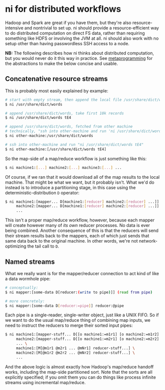 # ni for distributed workflows
Hadoop and Spark are great if you have them, but they're also
resource-intensive and nontrivial to set up. ni should provide a
resource-efficient way to do distributed computation on direct FS data, rather
than requiring something like HDFS or involving the JVM at all. ni should also
work with no setup other than having passwordless SSH access to a node.

**NB:** The following describes how ni thinks about distributed computation,
but you would never do it this way in practice. See
[metaprogramming](metaprogramming.md) for the abstractions to make the below
concise and usable.

## Concatenative resource streams
This is probably most easily explained by example:

```sh
# start with empty stream, then append the local file /usr/share/dict/words
$ ni /usr/share/dict/words

# append /usr/share/dict/words, take first 10k records
$ ni /usr/share/dict/words tE4

# append /usr/share/dict/words, fetched from other machine
# technically, "ssh into other-machine and run 'ni /usr/share/dict/words'"
$ ni other-machine:/usr/share/dict/words

# ssh into other-machine and run "ni /usr/share/dict/words tE4"
$ ni other-machine:[/usr/share/dict/words tE4]
```

So the map-side of a map/reduce workflow is just something like this:

```sh
$ ni machine1:[...] machine2:[...] machine3:[...] ...
```

Of course, if we ran that it would download all of the map results to the local
machine. That might be what we want, but it probably isn't. What we'd do
instead is to introduce a partitioning stage, in this case using the
deterministic-distribution `D` operator:

```sh
$ ni machine1:[mapper... D[machine1:[reducer] machine2:[reducer] ...]] \
     machine2:[mapper... D[machine1:[reducer] machine2:[reducer] ...]] \
     ...
```

This isn't a proper map/reduce workflow, however, because each mapper will
create however many of _its own_ reducer processes. No data is ever being
combined. Another consequence of this is that the reducers will send their
stream results back to the mappers, each of which just sends that same data
back to the original machine. In other words, we're not network-optimizing the
tail call to `D`.

## Named streams
What we really want is for the mapper/reducer connection to act kind of like a
data wormhole pipe:

```sh
# conceptually:
$ ni mapper:[some-data D[reducer:(write to pipe)]] (read from pipe)

# more concretely:
$ ni mapper:[some-data D[reducer:=pipe]] reducer:@pipe
```

Each pipe is a single-reader, single-writer object, just like a UNIX FIFO. So
if we want to do the usual map/reduce thing of combining map inputs, we need to
instruct the reducers to merge their sorted input pipes:

```sh
$ ni machine1:[mapper-stuff... D[[o machine1:=m1r1] [o machine2:=m1r2] ...]] \
     machine2:[mapper-stuff... D[[o machine1:=m2r1] [o machine2:=m2r2] ...]] \
     ... \
     machine1:[M[@m1r1 @m2r1 ... @mNr1] reducer-stuff...] \
     machine2:[M[@m1r2 @m2r2 ... @mNr2] reducer-stuff...] \
     ...
```

And the above logic is almost exactly how Hadoop's map/reduce handoff works,
including the map-side partitioned sort. Note that the sorts are all explicitly
specified; if you omit them you can do things like process infinite streams
using incremental map/reduce.

